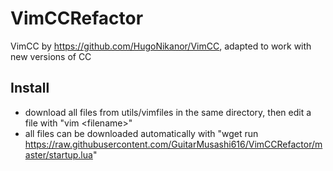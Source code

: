 # VimCCRefactor
VimCC by https://github.com/HugoNikanor/VimCC, adapted to work with new versions of CC

## Install
- download all files from utils/vimfiles in the same directory, then edit a file with "vim \<filename\>"   
- all files can be downloaded automatically with "wget run https://raw.githubusercontent.com/GuitarMusashi616/VimCCRefactor/master/startup.lua"
